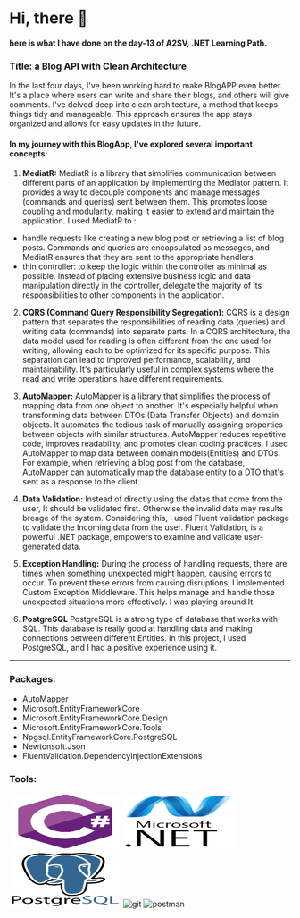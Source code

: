 
# Hi, there 🙌

**here is what I have done on the day-13 of A2SV, .NET Learning Path.**

### Title: a Blog API with Clean Architecture
In the last four days, I've been working hard to make BlogAPP even better. It's a place where users can write and share their blogs, and others will give comments. I've delved deep into clean architecture, a method that keeps things tidy and manageable. This approach ensures the app stays organized and allows for easy updates in the future.

#### In my journey with this BlogApp, I've explored several important concepts:
1. **MediatR:**
MediatR is a library that simplifies communication between different parts of an application by implementing the Mediator pattern. It provides a way to decouple components and manage messages (commands and queries) sent between them. This promotes loose coupling and modularity, making it easier to extend and maintain the application.
I used MediatR to :

 - handle requests like creating a new blog post or retrieving a list of blog posts. Commands and queries are encapsulated as messages, and MediatR ensures that they are sent to the appropriate handlers.
 - thin controller: to keep the logic within the controller as minimal as possible. Instead of placing extensive business logic and data manipulation directly in the controller,  delegate the majority of its responsibilities to other components in the application.

2. **CQRS (Command Query Responsibility Segregation):**
   CQRS is a design pattern that separates the responsibilities of reading data (queries) and writing data (commands) into separate parts. In a CQRS architecture, the data model used for reading is often different from the one used for writing, allowing each to be optimized for its specific purpose. This separation can lead to improved performance, scalability, and maintainability. It's particularly useful in complex systems where the read and write operations have different requirements.

3. **AutoMapper:**
   AutoMapper is a library that simplifies the process of mapping data from one object to another. It's especially helpful when transforming data between DTOs (Data Transfer Objects) and domain objects. It automates the tedious task of manually assigning properties between objects with similar structures. AutoMapper reduces repetitive code, improves readability, and promotes clean coding practices.
 I used AutoMapper  to map data between domain models(Entities) and DTOs. For example, when retrieving a blog post from the database, AutoMapper can automatically map the database entity to a DTO that's sent as a response to the client.

4. **Data Validation:**
Instead of directly using the datas that come from the user, It should be validated first. Otherwise the invalid data may results breage of the system. Considering this, I used Fluent validation package to validate the Incoming data from the user.
   Fluent Validation, is a powerful .NET package, empowers  to  examine and validate user-generated data. 
  5. **Exception Handling:**
  During the process of handling requests, there are times when something unexpected might happen, causing errors to occur. To prevent these errors from causing disruptions, I implemented  Custom Exception Middleware. This  helps manage and handle those unexpected situations more effectively. I was playing around It.
 5. **PostgreSQL**
PostgreSQL is a strong type of database that works with SQL. This database is really good at handling data and making connections between different Entities. In this project, I used PostgreSQL, and I had a positive experience using it.
---
### Packages:
- AutoMapper
- Microsoft.EntityFrameworkCore
- Microsoft.EntityFrameworkCore.Design
- Microsoft.EntityFrameworkCore.Tools
- Npgsql.EntityFrameworkCore.PostgreSQL
- Newtonsoft.Json
- FluentValidation.DependencyInjectionExtensions
<h3 align="left">Tools:</h3>  
<p align="left" >
<img src="https://raw.githubusercontent.com/devicons/devicon/master/icons/csharp/csharp-original.svg" alt="csharp" width="200" height="100"/> 
<img src="https://raw.githubusercontent.com/devicons/devicon/master/icons/dot-net/dot-net-original-wordmark.svg" alt="dotnet" width="200" height="100"/>
<img src="https://raw.githubusercontent.com/devicons/devicon/master/icons/postgresql/postgresql-original-wordmark.svg" alt="postgresql" width="200"  height="100"/> 
<img src="https://www.vectorlogo.zone/logos/git-scm/git-scm-icon.svg" alt="git" width="200" height="100"/>

<img src="https://www.vectorlogo.zone/logos/getpostman/getpostman-icon.svg" alt="postman" width="100" height="100"/>
</p>

